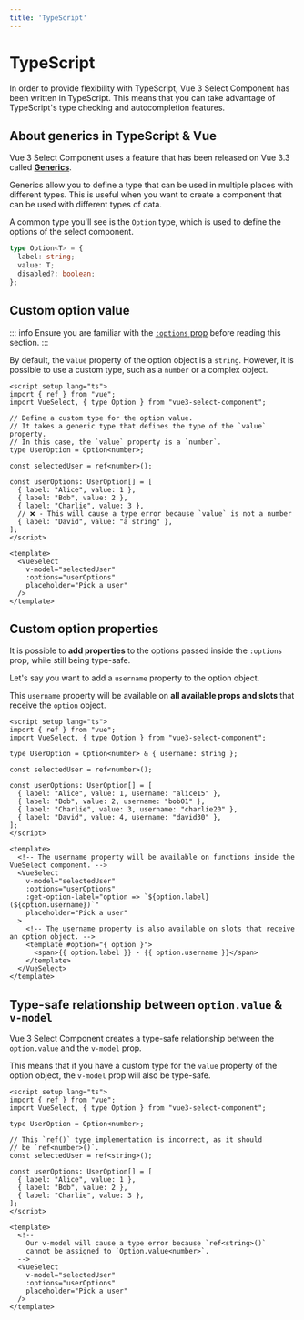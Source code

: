 ```yaml
---
title: 'TypeScript'
---
```


# TypeScript

In order to provide flexibility with TypeScript, Vue 3 Select Component has been written in TypeScript. This means that you can take advantage of TypeScript's type checking and autocompletion features.

## About generics in TypeScript & Vue

Vue 3 Select Component uses a feature that has been released on Vue 3.3 called [**Generics**](https://vuejs.org/api/sfc-script-setup.html#generics).

Generics allow you to define a type that can be used in multiple places with different types. This is useful when you want to create a component that can be used with different types of data.

A common type you'll see is the `Option` type, which is used to define the options of the select component.

```ts
type Option<T> = {
  label: string;
  value: T;
  disabled?: boolean;
};
```

## Custom option value

::: info
Ensure you are familiar with the [`:options` prop](/props#options) before reading this section.
:::

By default, the `value` property of the option object is a `string`. However, it is possible to use a custom type, such as a `number` or a complex object.

```vue
<script setup lang="ts">
import { ref } from "vue";
import VueSelect, { type Option } from "vue3-select-component";

// Define a custom type for the option value.
// It takes a generic type that defines the type of the `value` property.
// In this case, the `value` property is a `number`.
type UserOption = Option<number>;

const selectedUser = ref<number>();

const userOptions: UserOption[] = [
  { label: "Alice", value: 1 },
  { label: "Bob", value: 2 },
  { label: "Charlie", value: 3 },
  // ❌ - This will cause a type error because `value` is not a number
  { label: "David", value: "a string" },
];
</script>

<template>
  <VueSelect
    v-model="selectedUser"
    :options="userOptions"
    placeholder="Pick a user"
  />
</template>
```

## Custom option properties

It is possible to **add properties** to the options passed inside the `:options` prop, while still being type-safe.

Let's say you want to add a `username` property to the option object.

This `username` property will be available on **all available props and slots** that receive the `option` object.

```vue
<script setup lang="ts">
import { ref } from "vue";
import VueSelect, { type Option } from "vue3-select-component";

type UserOption = Option<number> & { username: string };

const selectedUser = ref<number>();

const userOptions: UserOption[] = [
  { label: "Alice", value: 1, username: "alice15" },
  { label: "Bob", value: 2, username: "bob01" },
  { label: "Charlie", value: 3, username: "charlie20" },
  { label: "David", value: 4, username: "david30" },
];
</script>

<template>
  <!-- The username property will be available on functions inside the VueSelect component. -->
  <VueSelect
    v-model="selectedUser"
    :options="userOptions"
    :get-option-label="option => `${option.label} (${option.username})`"
    placeholder="Pick a user"
  >
    <!-- The username property is also available on slots that receive an option object. -->
    <template #option="{ option }">
      <span>{{ option.label }} - {{ option.username }}</span>
    </template>
  </VueSelect>
</template>
```

## Type-safe relationship between `option.value` & `v-model`

Vue 3 Select Component creates a type-safe relationship between the `option.value` and the `v-model` prop.

This means that if you have a custom type for the `value` property of the option object, the `v-model` prop will also be type-safe.

```vue
<script setup lang="ts">
import { ref } from "vue";
import VueSelect, { type Option } from "vue3-select-component";

type UserOption = Option<number>;

// This `ref()` type implementation is incorrect, as it should
// be `ref<number>()`.
const selectedUser = ref<string>();

const userOptions: UserOption[] = [
  { label: "Alice", value: 1 },
  { label: "Bob", value: 2 },
  { label: "Charlie", value: 3 },
];
</script>

<template>
  <!--
    Our v-model will cause a type error because `ref<string>()`
    cannot be assigned to `Option.value<number>`.
  -->
  <VueSelect
    v-model="selectedUser"
    :options="userOptions"
    placeholder="Pick a user"
  />
</template>
```
